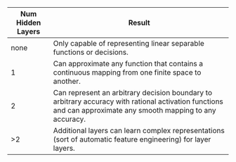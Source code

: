 <table class="table">
<thead>
<tr>
<th>Num Hidden Layers</th>
<th>Result</th>
</tr>
</thead>
<tbody>
<tr>
<td>none</td>
<td>Only capable of representing linear separable functions or decisions.</td>
</tr>
<tr>
<td>1</td>
<td>Can approximate any function that contains a continuous mapping from one finite space to another.</td>
</tr>
<tr>
<td>2</td>
<td>Can represent an arbitrary decision boundary to arbitrary accuracy with rational activation functions and can approximate any smooth mapping to any accuracy.</td>
</tr>
<tr>
<td>&gt;2</td>
<td>Additional layers can learn complex representations (sort of automatic feature engineering) for layer layers.  </td>
</tr>
</tbody>
</table>
